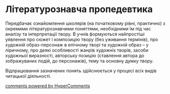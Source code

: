 <div id="hypercomments_widget" class="js-hypercomments-widget invisible"></div>

Літературознавча пропедевтика
=============================================

Передбачає ознайомлення школярів (на початковому рівні, практично) з окремими літературознавчими поняттями, необхідними їм під час аналізу та інтерпретації твору. В учнів формуються найпростіші уявлення про сюжет і композицію твору (без уживання термінів), про художній образ-персонаж в епічному творі та художній образ – у ліричному, про деякі особливості жанрів художніх творів, засоби художньої виразності, авторську позицію (ставлення автора до зображуваних подій, до персонажів), тему та основну думку твору.

Відпрацювання зазначених понять здійснюється у процесі всіх видів читацької діяльності.


<div class="js-hypercomments-container">
<a href="http://hypercomments.com" class="hc-link" title="comments widget">comments powered by HyperComments</a>
</div>